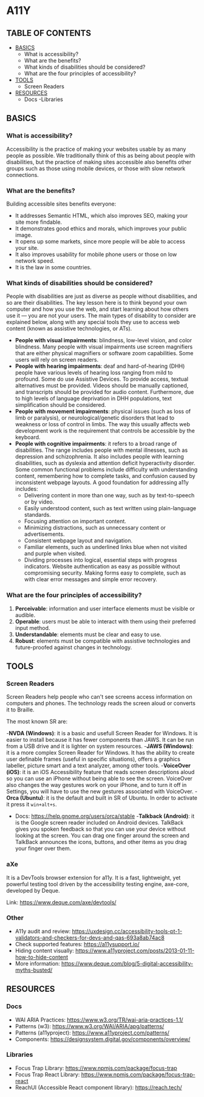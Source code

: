 # A11Y

## TABLE OF CONTENTS

- [BASICS](#basics)
  - What is accessibility?
  - What are the benefits?
  - What kinds of disabilities should be considered?
  - What are the four principles of accessibility?
- [TOOLS](#tools)
  - Screen Readers
- [RESOURCES](#resources)
  - Docs
   -Libraries

<a name="basics"/>

## BASICS

### What is accessibility?

Accessibility is the practice of making your websites usable by as many people as possible. We traditionally think of this as being about people with disabilities, but the practice of making sites accessible also benefits other groups such as those using mobile devices, or those with slow network connections.

### What are the benefits?

Building accessible sites benefits everyone:

- It addresses Semantic HTML, which also improves SEO, making your site more findable.
- It demonstrates good ethics and morals, which improves your public image.
- It opens up some markets, since more people will be able to access your site.
- It also improves usability for mobile phone users or those on low network speed.
- It is the law in some countries.

### What kinds of disabilities should be considered?

People with disabilities are just as diverse as people without disabilities, and so are their disabilities. The key lesson here is to think beyond your own computer and how you use the web, and start learning about how others use it — you are not your users. The main types of disability to consider are explained below, along with any special tools they use to access web content (known as assistive technologies, or ATs).

- **People with visual impairments**: blindness, low-level vision, and color blindness. Many people with visual impairments use screen magnifiers that are either physical magnifiers or software zoom capabilities. Some users will rely on screen readers.
- **People with hearing impairments**: deaf and hard-of-hearing (DHH) people have various levels of hearing loss ranging from mild to profound. Some do use Assistive Devices. To provide access, textual alternatives must be provided. Videos should be manually captioned, and transcripts should be provided for audio content. Furthermore, due to high levels of language deprivation in DHH populations, text simplification should be considered.
- **People with movement impairments**: physical issues (such as loss of limb or paralysis), or neurological/genetic disorders that lead to weakness or loss of control in limbs. The way this usually affects web development work is the requirement that controls be accessible by the keyboard.
- **People with cognitive impairments**: it refers to a broad range of disabilities. The range includes people with mental illnesses, such as depression and schizophrenia. It also includes people with learning disabilities, such as dyslexia and attention deficit hyperactivity disorder. Some common functional problems include difficulty with understanding content, remembering how to complete tasks, and confusion caused by inconsistent webpage layouts. A good foundation for addressing a11y includes:
    - Delivering content in more than one way, such as by text-to-speech or by video.
    - Easily understood content, such as text written using plain-language standards.
    - Focusing attention on important content.
    - Minimizing distractions, such as unnecessary content or advertisements.
    - Consistent webpage layout and navigation.
    - Familiar elements, such as underlined links blue when not visited and purple when visited.
    - Dividing processes into logical, essential steps with progress indicators.
    Website authentication as easy as possible without compromising security.
    Making forms easy to complete, such as with clear error messages and simple error recovery.

### What are the four principles of accessibility?

1. **Perceivable**: information and user interface elements must be visible or audible.
2. **Operable**: users must be able to interact with them using their preferred input method.
3. **Understandable**: elements must be clear and easy to use.
4. **Robust**: elements must be compatible with assistive technologies and future-proofed against changes in technology.

<a name="tools"/>

## TOOLS

### Screen Readers

Screen Readers help people who can't see screens access information on computers and phones. The technology reads the screen aloud or converts it to Braille.

The most known SR are:

-**NVDA (Windows)**: it is a basic and usefull Screen Reader for Windows. It is easier to install because it has fewer components than JAWS. It can be run from a USB drive and it is lighter on system resources.
-**JAWS (Windows)**: it is a more complex Screen Reader for Windows. It has the ability to create user definable frames (useful in specific situations), offers a graphics labeller, picture smart and a text analyzer, among other tools.
-**VoiceOver (iOS)**: it is an iOS Accessibility feature that reads screen descriptions aloud so you can use an iPhone without being able to see the screen. VoiceOver also changes the way gestures work on your iPhone, and to turn it off in Settings, you will have to use the new gestures associated with VoiceOver.
-**Orca (Ubuntu)**: it is the default and built in SR of Ubuntu. In order to activate it press it `win+alt+s`.
  - Docs: https://help.gnome.org/users/orca/stable
-**Talkback (Android)**: it is the Google screen reader included on Android devices. TalkBack gives you spoken feedback so that you can use your device without looking at the screen. You can drag one finger around the screen and TalkBack announces the icons, buttons, and other items as you drag your finger over them.

### aXe

It is a DevTools browser extension for a11y. It is a fast, lightweight, yet powerful testing tool driven by the accessibility testing engine, axe-core, developed by Deque.

Link: https://www.deque.com/axe/devtools/

### Other

- A11y audit and review: https://uxdesign.cc/accessibility-tools-pt-1-validators-and-checkers-for-devs-and-qas-693a8ab74ac8
- Check supported features: https://a11ysupport.io/
- Hiding content visually: https://www.a11yproject.com/posts/2013-01-11-how-to-hide-content
- More information: https://www.deque.com/blog/5-digital-accessibility-myths-busted/

<a name="resources"/>

## RESOURCES

### Docs

- WAI ARIA Practices: https://www.w3.org/TR/wai-aria-practices-1.1/
- Patterns (w3): https://www.w3.org/WAI/ARIA/apg/patterns/
- Patterns (a11yproject): https://www.a11yproject.com/patterns/
- Components: https://designsystem.digital.gov/components/overview/

### Libraries

- Focus Trap Library: https://www.npmjs.com/package/focus-trap
- Focus Trap React Library: https://www.npmjs.com/package/focus-trap-react
- ReachUI (Accessible React component library): https://reach.tech/
